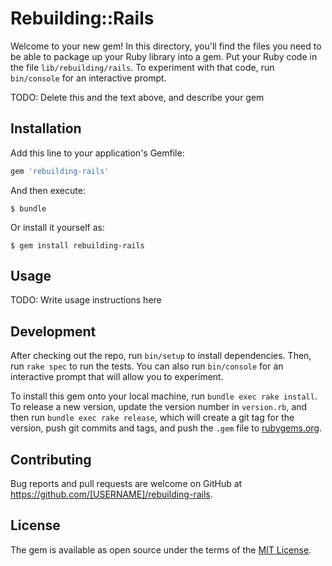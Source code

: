 # Rebuilding::Rails

Welcome to your new gem! In this directory, you'll find the files you need to be able to package up your Ruby library into a gem. Put your Ruby code in the file `lib/rebuilding/rails`. To experiment with that code, run `bin/console` for an interactive prompt.

TODO: Delete this and the text above, and describe your gem

## Installation

Add this line to your application's Gemfile:

```ruby
gem 'rebuilding-rails'
```

And then execute:

    $ bundle

Or install it yourself as:

    $ gem install rebuilding-rails

## Usage

TODO: Write usage instructions here

## Development

After checking out the repo, run `bin/setup` to install dependencies. Then, run `rake spec` to run the tests. You can also run `bin/console` for an interactive prompt that will allow you to experiment.

To install this gem onto your local machine, run `bundle exec rake install`. To release a new version, update the version number in `version.rb`, and then run `bundle exec rake release`, which will create a git tag for the version, push git commits and tags, and push the `.gem` file to [rubygems.org](https://rubygems.org).

## Contributing

Bug reports and pull requests are welcome on GitHub at https://github.com/[USERNAME]/rebuilding-rails.


## License

The gem is available as open source under the terms of the [MIT License](http://opensource.org/licenses/MIT).

